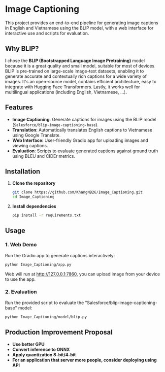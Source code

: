 # Image Captioning

This project provides an end-to-end pipeline for generating image captions in English and Vietnamese using the BLIP model, with a web interface for interactive use and scripts for evaluation.

## Why BLIP?

I chose the **BLIP (Bootstrapped Language Image Pretraining)** model because it is a great quality and small model, suitable for most of devices. BLIP is pre-trained on large-scale image-text datasets, enabling it to generate accurate and contextually rich captions for a wide variety of images. It's an open-source model, contains efficient architecture, easy to integrate with Hugging Face Transformers. Lastly, it works well for multilingual applications (including English, Vietnamese, ...).

## Features

- **Image Captioning**: Generate captions for images using the BLIP model (`Salesforce/blip-image-captioning-base`).
- **Translation**: Automatically translates English captions to Vietnamese using Google Translate.
- **Web Interface**: User-friendly Gradio app for uploading images and viewing captions.
- **Evaluation**: Scripts to evaluate generated captions against ground truth using BLEU and CIDEr metrics.

## Installation

1. **Clone the repository**
    ```bash
    git clone https://github.com/KhangNB26/Image_Captioning.git
    cd Image_Captioning
    ```

2. **Install dependencies**
    ```bash
    pip install -r requirements.txt
    ```

## Usage

### 1. Web Demo

Run the Gradio app to generate captions interactively:

```bash
python Image_Captioning/app.py
```

Web will run at http://127.0.0.1:7860, you can upload image from your device to use the app.

### 2. Evaluation

Run the provided script to evaluate the "Salesforce/blip-image-captioning-base" model:

```bash
python Image_Captioning/model/blip.py
```

## Production Improvement Proposal

- **Use better GPU**
- **Convert inference to ONNX**
- **Apply quantization 8-bit/4-bit**
- **For an application that server more people, consider deploying using API**